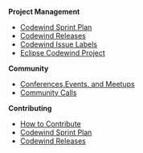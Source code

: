 **Project Management**
* [Codewind Sprint Plan](https://github.com/eclipse/codewind/wiki/Codewind_Sprintplan)
* [Codewind Releases](https://download.eclipse.org/codewind/milestone/)
* [Codewind Issue Labels](https://github.com/eclipse/codewind/wiki/Codewind_Issuelabels)
* [Eclipse Codewind Project](https://projects.eclipse.org/proposals/eclipse-codewind)

**Community**
* [Conferences,Events, and Meetups](https://github.com/eclipse/codewind/wiki/Codewind_Events)
* [Community Calls](https://github.com/eclipse/codewind/wiki/Codewind_Calls)

**Contributing**
* [How to Contribute](https://github.com/eclipse/codewind#contributing)
* [Codewind Sprint Plan](https://github.com/eclipse/codewind/wiki/Codewind_Sprintplan)
* [Codewind Releases](https://download.eclipse.org/codewind/milestone/)
